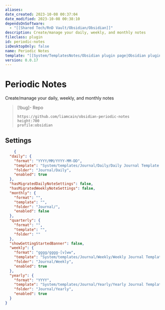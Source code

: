 ```yaml
---
aliases: 
date_created: 2023-10-08 00:37:04
date_modified: 2023-10-08 00:38:10
dependsOnSoftware:
  - "[[Shared Tech/RnD Vault/Obsidian/Obsidian]]"
description: Create/manage your daily, weekly, and monthly notes
fileclass: plugin
id: periodic-notes
isDesktopOnly: false
name: Periodic Notes
template: "[[System/TemplatesNotes/Obsidian plugin page|Obsidian plugin page]]"
version: 0.0.17
---
```

# Periodic Notes

Create/manage your daily, weekly, and monthly notes

>[!bug]- Repo
>
>```gate  
>https://github.com/liamcain/obsidian-periodic-notes
>height:700
>profile:obsidian
>```

## Settings

```json
	{
  "daily": {
    "format": "YYYY/MM/YYYY-MM-DD",
    "template": "System/templates/Journal/Daily/Daily Journal Template.md",
    "folder": "Journal/Daily",
    "enabled": true
  },
  "hasMigratedDailyNoteSettings": false,
  "hasMigratedWeeklyNoteSettings": false,
  "monthly": {
    "format": "",
    "template": "",
    "folder": "Journal/",
    "enabled": false
  },
  "quarterly": {
    "format": "",
    "template": "",
    "folder": ""
  },
  "showGettingStartedBanner": false,
  "weekly": {
    "format": "gggg/gggg-[v]ww",
    "template": "System/templates/Journal/Weekly/Weekly Journal Template.md",
    "folder": "Journal/Weekly",
    "enabled": true
  },
  "yearly": {
    "format": "YYYY",
    "template": "System/templates/Journal/Yearly/Yearly Journal Template.md",
    "folder": "Journal/Yearly",
    "enabled": true
  }
}
```
